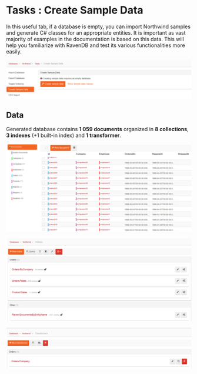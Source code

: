 ﻿# Tasks : Create Sample Data

In this useful tab, if a database is empty, you can import Northwind samples and generate C# classes for an appropriate entities. It is important as vast majority of examples in the documentation is based on this data. This will help you familiarize with RavenDB and test its various functionalities more easily.

![Figure 1. Tasks. Create Sample Data Tab.](images/tasks-create_sample_data_tab-1.png)

## Data

Generated database contains **1 059 documents** organized in **8 collections**, **3 indexes** (+1 built-in index) and **1 transformer**.

![Figure 2. Tasks. Create Sample Data Tab. Documents view.](images/tasks-create_sample_data_tab-documents_view-2.png)

![Figure 3. Tasks. Create Sample Data Tab. Indexes view.](images/tasks-create_sample_data_tab-indexes_view-3.png)

![Figure 4. Tasks. Create Sample Data Tab. Transformers view.](images/tasks-create_sample_data_tab-transformers_view-4.png) 